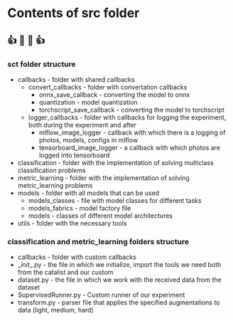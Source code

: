 # Contents of src folder
:+1:    :metal: :metal:    :+1:
----

### sct folder structure
- callbacks - folder with shared callbacks
    - convert_callbacks - folder with convertation callbacks
        - onnx_save_callback - converting the model to onnx
        - quantization - model quantization
        - torchscript_save_callback - converting the model to torchscript
    - logger_callbacks - folder with callbacks for logging the experiment, both during the experiment and after
        - mlflow_image_logger - callback with which there is a logging of photos, models, configs in mlflow
        - tensorboard_image_logger - a callback with which photos are logged into tensorboard
- classification - folder with the implementation of solving multiclass classification problems
- metric_learning - folder with the implementation of solving metric_learning problems
- models - folder with all models that can be used
    - models_classes - file with model classes for different tasks
    - models_fabrics - model factory file
    - models - classes of different model architectures
- utils - folder with the necessary tools
### classification and metric_learning folders structure
- callbacks - folder with custom callbacks
- \__init__.py - the file in which we initialize, import the tools we need both from the catalist and our custom
- dataset.py - the file in which we work with the received data from the dataset
- SupervisedRunner.py - Custom runner of our experiment
- transform.py - parser file that applies the specified augmentations to data (light, medium, hard)